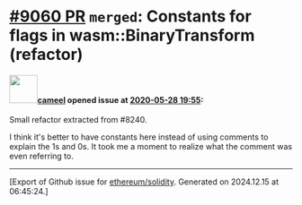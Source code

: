 # [\#9060 PR](https://github.com/ethereum/solidity/pull/9060) `merged`: Constants for flags in wasm::BinaryTransform (refactor)

#### <img src="https://avatars.githubusercontent.com/u/137030?v=4" width="50">[cameel](https://github.com/cameel) opened issue at [2020-05-28 19:55](https://github.com/ethereum/solidity/pull/9060):

Small refactor extracted from #8240.

I think it's better to have constants here instead of using comments to explain the 1s and 0s. It took me a moment to realize what the comment was even referring to.




-------------------------------------------------------------------------------



[Export of Github issue for [ethereum/solidity](https://github.com/ethereum/solidity). Generated on 2024.12.15 at 06:45:24.]
